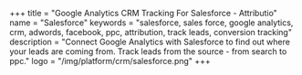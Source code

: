 +++
title = "Google Analytics CRM Tracking For Salesforce - Attributio"
name = "Salesforce"
keywords = "salesforce, sales force, google analytics, crm, adwords, facebook, ppc, attribution, track leads, conversion tracking"
description = "Connect Google Analytics with Salesforce to find out where your leads are coming from. Track leads from the source - from search to ppc."
logo = "/img/platform/crm/salesforce.png"
+++
